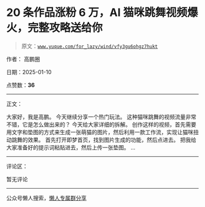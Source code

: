 # 20 条作品涨粉 6 万，AI 猫咪跳舞视频爆火，完整攻略送给你

> 原文：[`www.yuque.com/for_lazy/wind/vfy3gu6ohgz7hukt`](https://www.yuque.com/for_lazy/wind/vfy3gu6ohgz7hukt)

作者： 高鹏圈

日期：2025-01-10

点赞数：**36**

* * *

正文：

​大家好，我是高鹏。 今天继续分享一个热门玩法。 这种猫咪跳舞的视频流量非常不错，它是怎么做出来的？ 今天给大家详细的拆解。
创作这样的视频，首先需要用文字和垫图的方式来生成一张萌猫的图片，然后利用一款工作流，实现让猫咪扭动跳舞的效果。
首先打开即梦首页，找到图片生成的功能，然后点进去。 把我给大家准备好的提示词粘贴进去，然后上传一张垫图。 ...

* * *

评论区：

暂无评论

* * *

公众号懒人搜索，[懒人专属群分享](https://lazybook.fun/#/blog/group)
